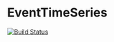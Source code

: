 # EventTimeSeries

[![Build Status](https://travis-ci.com/jonalm/EventTimeSeries.jl.svg?branch=master)](https://travis-ci.com/jonalm/EventTimeSeries.jl)
